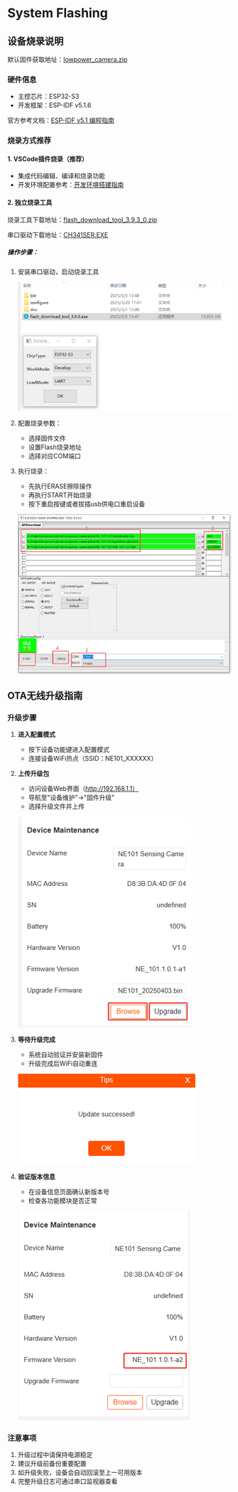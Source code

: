 # System Flashing

## 设备烧录说明

默认固件获取地址：[lowpower_camera.zip](https://github.com/camthink-ai/lowpower_camera/tree/main/bin)

### 硬件信息

- 主控芯片：ESP32-S3
- 开发框架：ESP-IDF v5.1.6

官方参考文档：[ESP-IDF v5.1 编程指南](https://docs.espressif.com/projects/esp-idf/en/release-v5.1/esp32s3/get-started/windows-setup.html)

### 烧录方式推荐

#### 1. VSCode插件烧录（推荐）

- 集成代码编辑、编译和烧录功能
- 开发环境配置参考：[开发环境搭建指南](./Development%20Environment%20Setup)

#### 2. 独立烧录工具

烧录工具下载地址：[flash_download_tool_3.9.3_0.zip](https://github.com/camthink-ai/lowpower_camera/blob/main/tools/flash_download_tool_3.9.3_0.zip)

串口驱动下载地址：[CH341SER.EXE](https://github.com/camthink-ai/lowpower_camera/tree/main/tools/CH341SER.EXE)

##### 操作步骤：

1. 安装串口驱动，启动烧录工具
   
   ![烧录工具启动界面](/img/NE101_flash_tool.png)

2. 配置烧录参数：
   
   - 选择固件文件
   - 设置Flash烧录地址
   - 选择对应COM端口

3. 执行烧录：
   
   - 先执行ERASE擦除操作
   - 再执行START开始烧录
   - 按下重启按键或者拔插usb供电口重启设备
   
   ![烧录过程界面](/img/NE101_flash_tool1.png)

## OTA无线升级指南

### 升级步骤

1. **进入配置模式**
   
   - 按下设备功能键进入配置模式
   - 连接设备WiFi热点（SSID：NE101_XXXXXX）

2. **上传升级包**
   
   - 访问设备Web界面（http://192.168.1.1）
   - 导航至"设备维护"→"固件升级"
   - 选择升级文件并上传
   
   ![OTA升级界面](/img/NE101_ota.png)

3. **等待升级完成**
   
   - 系统自动验证并安装新固件
   - 升级完成后WiFi自动重连
   
   ![升级进度界面](/img/NE101_ota2.png)

4. **验证版本信息**
   
   - 在设备信息页面确认新版本号
   - 检查各功能模块是否正常
   
   ![版本信息界面](/img/NE101_ota3.png)

### 注意事项

1. 升级过程中请保持电源稳定
2. 建议升级前备份重要配置
3. 如升级失败，设备会自动回滚至上一可用版本
4. 完整升级日志可通过串口监视器查看
